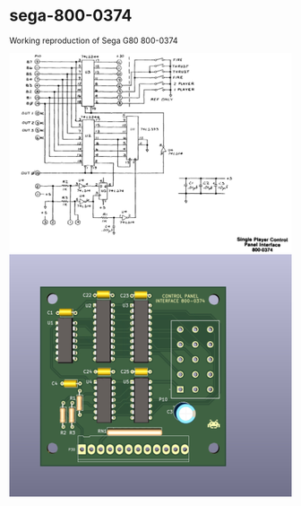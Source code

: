 # sega-800-0374
Working reproduction of Sega G80 800-0374

![image](image.png)
![image](Screenshot%202023-12-07%20at%208.03.22%20AM.jpg)
